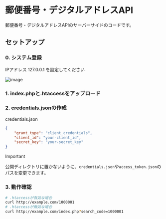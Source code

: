 # 郵便番号・デジタルアドレスAPI

郵便番号・デジタルアドレスAPIのサーバーサイドのコードです。

## セットアップ

### 0. システム登録

IPアドレス 127.0.0.1 を設定してください

![image](https://github.com/user-attachments/assets/1582c6f5-db1a-41d8-a202-95fc7258786e)

### 1. index.phpと.htaccessをアップロード

### 2. credentials.jsonの作成

credentials.json
```json
{
    "grant_type": "client_credentials",
    "client_id": "your-client_id",
    "secret_key": "your-secret_key"
}
```

> [!IMPORTANT]
> 公開ディレクトリに置かないように、`credentials.json`や`access_token.json`のパスを変更できます。

### 3. 動作確認

```bash
# .htaccessが有効な場合
curl http://example.com/1000001
# .htaccessが無効な場合
curl http://example.com/index.php?search_code=1000001
```
